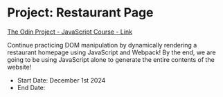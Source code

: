 # Project: Restaurant Page

[The Odin Project - JavaScript Course - Link](https://www.theodinproject.com/lessons/node-path-javascript-restaurant-page) 

Continue practicing DOM manipulation by dynamically rendering a restaurant homepage using JavaScript and Webpack! By the end, we are going to be using JavaScript alone to generate the entire contents of the website!

- Start Date: December 1st 2024
- End Date: 

